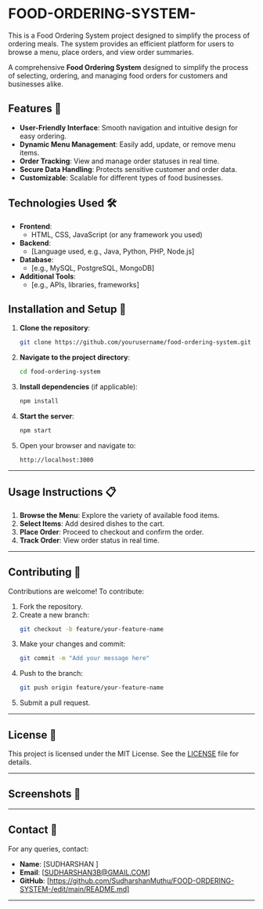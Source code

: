# FOOD-ORDERING-SYSTEM-
This is a Food Ordering System project designed to simplify the process of ordering meals. The system provides an efficient platform for users to browse a menu, place orders, and view order summaries.  

A comprehensive **Food Ordering System** designed to simplify the process of selecting, ordering, and managing food orders for customers and businesses alike.  



## Features 🌟  
- **User-Friendly Interface**: Smooth navigation and intuitive design for easy ordering.  
- **Dynamic Menu Management**: Easily add, update, or remove menu items.  
- **Order Tracking**: View and manage order statuses in real time.  
- **Secure Data Handling**: Protects sensitive customer and order data.  
- **Customizable**: Scalable for different types of food businesses.  



## Technologies Used 🛠️  
- **Frontend**:  
  - HTML, CSS, JavaScript (or any framework you used)  
- **Backend**:  
  - [Language used, e.g., Java, Python, PHP, Node.js]  
- **Database**:  
  - [e.g., MySQL, PostgreSQL, MongoDB]  
- **Additional Tools**:  
  - [e.g., APIs, libraries, frameworks]  



## Installation and Setup 🚀  

1. **Clone the repository**:  
   ```bash
   git clone https://github.com/yourusername/food-ordering-system.git
   ```  

2. **Navigate to the project directory**:  
   ```bash
   cd food-ordering-system
   ```  

3. **Install dependencies** (if applicable):  
   ```bash
   npm install
   ```  

4. **Start the server**:  
   ```bash
   npm start
   ```  

5. Open your browser and navigate to:  
   ```
   http://localhost:3000
   ```  

---

## Usage Instructions 📋  

1. **Browse the Menu**: Explore the variety of available food items.  
2. **Select Items**: Add desired dishes to the cart.  
3. **Place Order**: Proceed to checkout and confirm the order.  
4. **Track Order**: View order status in real time.  

---

## Contributing 🤝  

Contributions are welcome! To contribute:  
1. Fork the repository.  
2. Create a new branch:  
   ```bash
   git checkout -b feature/your-feature-name
   ```  
3. Make your changes and commit:  
   ```bash
   git commit -m "Add your message here"
   ```  
4. Push to the branch:  
   ```bash
   git push origin feature/your-feature-name
   ```  
5. Submit a pull request.  

---

## License 📜  

This project is licensed under the MIT License. See the [LICENSE](LICENSE) file for details.  

---

## Screenshots 📸  



---

## Contact 📧  

For any queries, contact:  
- **Name**: [SUDHARSHAN ]  
- **Email**: [SUDHARSHAN3B@GMAIL.COM]  
- **GitHub**: [https://github.com/SudharshanMuthu/FOOD-ORDERING-SYSTEM-/edit/main/README.md]  

---

